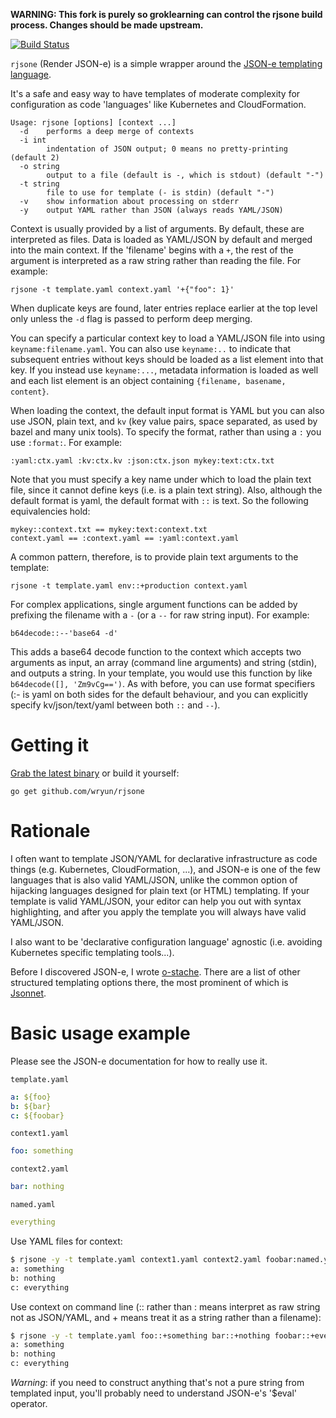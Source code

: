 **WARNING: This fork is purely so groklearning can control the rjsone build process. Changes should be made upstream.**

[![Build Status](https://travis-ci.org/groklearning/rjsone.svg?branch=master)](https://travis-ci.org/groklearning/rjsone)

`rjsone` (Render JSON-e) is a simple wrapper around the
[JSON-e templating language](https://taskcluster.github.io/json-e/).

It's a safe and easy way to have templates of moderate complexity
for configuration as code 'languages' like Kubernetes and CloudFormation.

    Usage: rjsone [options] [context ...]
      -d    performs a deep merge of contexts
      -i int
            indentation of JSON output; 0 means no pretty-printing (default 2)
      -o string
            output to a file (default is -, which is stdout) (default "-")
      -t string
            file to use for template (- is stdin) (default "-")
      -v    show information about processing on stderr
      -y    output YAML rather than JSON (always reads YAML/JSON)

Context is usually provided by a list of arguments. By default,
these are interpreted as files. Data is loaded as YAML/JSON by default
and merged into the main context. If the 'filename' begins with a `+`,
the rest of the argument is interpreted as a raw string rather than
reading the file. For example:

    rjsone -t template.yaml context.yaml '+{"foo": 1}'

When duplicate keys are found, later entries replace earlier at the
top level only unless the `-d` flag is passed to perform deep merging.

You can specify a particular context key to load a YAML/JSON file into
using `keyname:filename.yaml`. You can also use `keyname:..` to indicate
that subsequent entries without keys should be loaded as a list element
into that key. If you instead use `keyname:...`, metadata information is
loaded as well and each list element is an object containing `{filename,
basename, content}`.

When loading the context, the default input format is YAML but you can
also use JSON, plain text, and `kv` (key value pairs, space separated,
as used by bazel and many unix tools). To specify the format, rather
than using a `:` you use `:format:`. For example:

    :yaml:ctx.yaml :kv:ctx.kv :json:ctx.json mykey:text:ctx.txt

Note that you must specify a key name under which to load the plain text
file, since it cannot define keys (i.e. is a plain text string). Also,
although the default format is yaml, the default format with `::` is
text. So the following equivalencies hold:

    mykey::context.txt == mykey:text:context.txt
    context.yaml == :context.yaml == :yaml:context.yaml

A common pattern, therefore, is to provide plain text arguments to
the template:

    rjsone -t template.yaml env::+production context.yaml

For complex applications, single argument functions can be added by
prefixing the filename with a `-` (or a `--` for raw string input). For
example:

    b64decode::--'base64 -d'

This adds a base64 decode function to the context which accepts two
arguments as input, an array (command line arguments) and string (stdin),
and outputs a string. In your template, you would use this function by
like `b64decode([], 'Zm9vCg==')`. As with before, you can use format
specifiers (:- is yaml on both sides for the default behaviour, and
you can explicitly specify kv/json/text/yaml between both `::` and
`--`).

# Getting it

[Grab the latest binary](https://github.com/wryun/rjsone/releases) or
build it yourself:

    go get github.com/wryun/rjsone

# Rationale

I often want to template JSON/YAML for declarative infrastructure as code
things (e.g. Kubernetes, CloudFormation, ...), and JSON-e is one of the
few languages that is also valid YAML/JSON, unlike the common option of
hijacking languages designed for plain text (or HTML) templating. If your
template is valid YAML/JSON, your editor can help you out with syntax
highlighting, and after you apply the template you will always have
valid YAML/JSON.

I also want to be 'declarative configuration language' agnostic
(i.e. avoiding Kubernetes specific templating tools...).

Before I discovered JSON-e, I wrote
[o-stache](https://github.com/wryun/ostache/). There are a
list of other structured templating options there, the most
prominent of which is [Jsonnet](http://jsonnet.org/).

# Basic usage example

Please see the JSON-e documentation for how to really use it.

`template.yaml`
```yaml
a: ${foo}
b: ${bar}
c: ${foobar}
```

`context1.yaml`
```yaml
foo: something
```

`context2.yaml`
```yaml
bar: nothing
```

`named.yaml`
```yaml
everything
```

Use YAML files for context:

```sh
$ rjsone -y -t template.yaml context1.yaml context2.yaml foobar:named.yaml
a: something
b: nothing
c: everything
```

Use context on command line (:: rather than : means interpret as raw string
not as JSON/YAML, and + means treat it as a string rather than a filename):
```sh
$ rjsone -y -t template.yaml foo::+something bar::+nothing foobar::+everything
a: something
b: nothing
c: everything
```

*Warning*: if you need to construct anything that's not a pure string from templated
input, you'll probably need to understand JSON-e's '$eval' operator.
